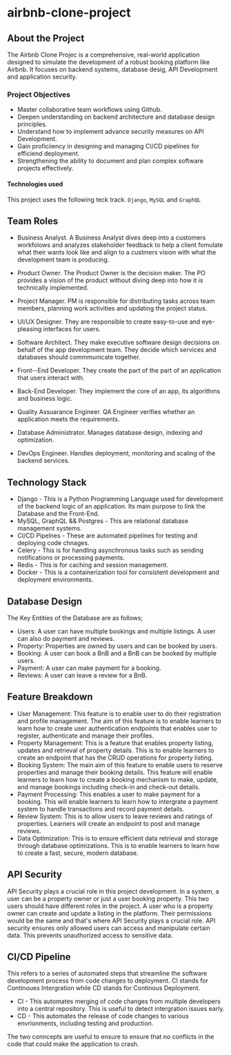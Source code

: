# airbnb-clone-project  

## About the Project
The Airbnb Clone Projec is a comprehensive, real-world application designed to simulate the development of a robust booking platform like Airbnb. It focuses on backend systems, database desig, API Development and application security.

### Project Objectives

* Master collaborative team workflows using Github.
* Deepen understanding on backend architecture and database design principles.
* Understand how to implement advance security measures on API Development.
* Gain proficiiency in designing and managing CI/CD pipelines for efficiend deployment.
* Strengthening the ability to document and plan complex software projects effectively.

#### Technologies used

This project uses the following teck track. `Django`, `MySQL` and `GraphQL`

## Team Roles

* Business Analyst. A Business Analyst dives deep into a customers workfolows and analyzes stakeholder feedback to help a client fomulate what their wants look like and align to a custmers vision with what the development team is producing.

* Product Owner. The Product Owner is the decision maker. The PO provides a vision of the product without diving deep into how it is technically implemented.

* Project Manager. PM is responsible for distributing tasks across team members, planning work activities and updating the project status.

* UI/UX Designer. They are responsible to create easy-to-use and eye-pleasing interfaces for users.

* Software Architect. They make executive software design decisions on behalf of the app development team. They decide which services and databases should commmunicate together.

* Front--End Developer. They create the part of the part of an application that users interact with.

* Back-End Developer. They implement the core of an app, its algorithms and business logic.

* Quality Assuarance Engineer. QA Engineer verifies whether an application meets the requirements.

* Database Administrator. Manages database design, indexing and optimization.

* DevOps Engineer. Handles deployment, monitoring and scaling of the backend services.
 

## Technology Stack

* Django - This is a Python Programming Language used for development of the backend logic of an application. Its main purpose to link the Database and the Front-End.
* MySQL, GraphQL && Postgres - This are relational database management systems.
* CI/CD Pipelnes -  These are automated pipelines for testing and deploying code chnages.
* Celery - This is for handling asynchronous tasks such as sending notifications or processing payments.
* Redis - This is for caching and session management.
* Docker -  This is a containerization tool for consistent development and deployment environments.

## Database Design

The Key Entities of the Database are as follows;
* Users: A user can have multiple bookings and multiple listings. A user can also do payment and reviews.
* Property: Properties are owned by users and can be booked by users.
* Booking: A user can book a BnB and a BnB can be booked by multiple users.
* Payment: A user can make payment for a booking.
* Reviews: A user can leave a review for a BnB.

## Feature Breakdown

* User Management: This feature is to enable user to do their registration and profile management. The aim of this feature is to enable learners to learn how to create user authentication endpoints that enables user to register, authenticate and manage their profiles.
* Property Management: This is a feature that enables property listing, updates and retrieval of property details. This is to enable learners to create an endpoint that has the CRUD operations for property listing.
* Booking System:  The main aim of this feature to enable users to reserve properties and manage their booking details. This feature will enable learners to learn how to create a booking mechanism to make, update, and manage bookings including check-in and check-out details.
* Payment Processing: This enables a user to make payment for a booking. This will enable learners to learn how to intergrate a payment system to handle transactions and record payment details.
* Review System: This is to allow users to leave reviews and ratings of properties. Learners will create an endpoint to post and manage reviews.
* Data Optimization: This is to ensure efficient data retrieval and storage through database optimizations. This is to enable learners to learn how to create a fast, secure, modern database.

## API Security

API Security plays a crucial role in this project development. In a system, a user can be a property owner or just a user booking property. This two users should have different roles in the project. A user who is a property owner can create and update a listing in the platform. Their permissions would be the same and that's where API Security plays a crucial role. API security ensures only allowed users can access and manipulate certain data. This prevents unauthorized access to sensitive data.

## CI/CD Pipeline

This refers to a series of automated steps that streamline the software development process from code changes to deployment. CI stands for Continoues Intergration while CD stands for Continous Deployment.

* CI - This automates merging of code changes from multiple developers into a central repository. This is useful to detect intergration issues early.
* CD - This automates the release of code changes to various envrionments, including testing and production.

The two conncepts are useful to ensure to ensure that no conflicts in the code that could make the application to crash.
